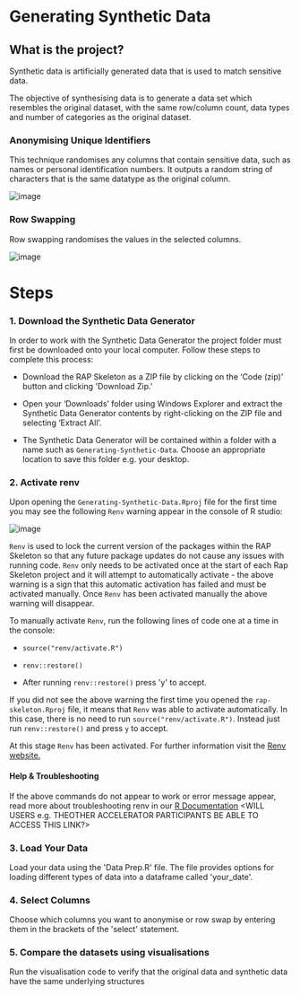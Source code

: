 # Generating Synthetic Data

## What is the project?

Synthetic data is artificially generated data that is used to match sensitive data. 

The objective of synthesising data is to generate a data set which resembles the original dataset, with the same row/column count, data types and number of categories as the original dataset. 

### Anonymising Unique Identifiers

This technique randomises any columns that contain sensitive data, such as names or personal identification numbers. It outputs a random string of characters that is the same datatype as the original column. 

![image](https://github.com/user-attachments/assets/b98785db-f2f2-4143-92ef-e5ab2fa8b7fe)

### Row Swapping

Row swapping randomises the values in the selected columns. 

![image](https://github.com/user-attachments/assets/88a446a3-9485-4948-9273-d4411144c74f)

# Steps

### 1. Download the Synthetic Data Generator
In order to work with the Synthetic Data Generator the project folder must first be downloaded onto your local computer. Follow these steps to complete this process: 

- Download the RAP Skeleton <THIS IS NOT ANYTHING TO DO WITH THE RAP SKELETON> as a ZIP file by clicking on the ‘Code (zip)’ button and clicking 'Download Zip.' 

- Open your ‘Downloads’ folder using Windows Explorer and extract the Synthetic Data Generator contents by right-clicking on the ZIP file and selecting ‘Extract All’.  

- The Synthetic Data Generator will be contained within a folder with a name such as `Generating-Synthetic-Data`. Choose an appropriate location to save this folder e.g. your desktop. 

### 2. Activate renv

Upon opening the `Generating-Synthetic-Data.Rproj` file for the first time you may see the following `Renv` warning appear in the console of R studio:

![image](https://github.com/user-attachments/assets/e9ebe115-f614-426a-bbf7-b8a6ef15987e)

`Renv` is used to lock the current version of the packages within the RAP Skeleton <THIS IS NOT ANYTHING TO DO WITH THE RAP SKELETON> so that any future package updates do not cause any issues with running code. `Renv` only needs to be activated once at the start of each Rap Skeleton <THIS IS NOT ANYTHING TO DO WITH THE RAP SKELETON> project and it will attempt to automatically activate - the above warning is a sign that this automatic activation has failed and must be activated manually. Once `Renv` has been activated manually the above warning will disappear.

To manually activate `Renv`, run the following lines of code one at a time in the console:

- `source("renv/activate.R")`

- `renv::restore()` 

- After running `renv::restore()` press 'y' to accept.

If you did not see the above warning the first time you opened the `rap-skeleton.Rproj` <THIS IS NOT ANYTHING TO DO WITH THE RAP SKELETON> file, it means that `Renv` was able to activate automatically. In this case, there is no need to run `source("renv/activate.R")`. Instead just run `renv::restore()` and press `y` to accept.   

At this stage `Renv` has been activated. For further information visit the [Renv website.](https://rstudio.github.io/renv/index.html)

#### Help & Troubleshooting

If the above commands do not appear to work or error message appear, read more about troubleshooting renv in our [R Documentation](https://datavis.nisra.gov.uk/techlab/drpvze/r.html#renv_troubleshooting) <WILL USERS e.g. THEOTHER  ACCELERATOR PARTICIPANTS BE ABLE TO ACCESS THIS LINK?>

### 3. Load Your Data

Load your data using the 'Data Prep.R' file. The file provides options for loading different types of data into a dataframe called 'your_date'. 

### 4. Select Columns 

Choose which columns you want to anonymise or row swap by entering them in the brackets of the 'select' statement.

### 5. Compare the datasets using visualisations

Run the visualisation code to verify that the original data and synthetic data have the same underlying structures

   

